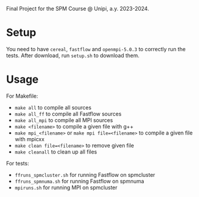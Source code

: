 Final Project for the SPM Course @ Unipi, a.y. 2023-2024.

# Setup
You need to have `cereal`, `fastflow` and `openmpi-5.0.3` to correctly run the tests.
After download, run `setup.sh` to download them.

# Usage
For Makefile:
- `make all` to compile all sources
- `make all_ff` to compile all Fastflow sources
- `make all_mpi` to compile all MPI sources
- `make <filename>` to compile a given file with g++
- `make mpi_<filename>` or `make mpi file=<filename>` to compile a given file with mpicxx
- `make clean file=<filename>` to remove given file
- `make cleanall` to clean up all files

For tests:
- `ffruns_spmcluster.sh` for running Fastflow on spmcluster
- `ffruns_spmnuma.sh` for running Fastflow on spmnuma
- `mpiruns.sh` for running MPI on spmcluster
